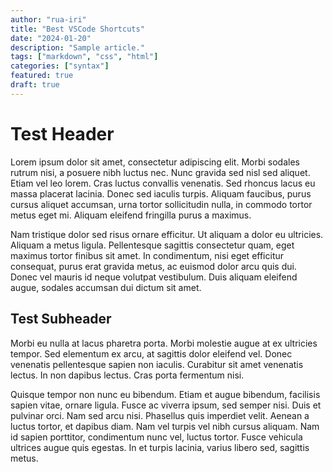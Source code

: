 ```yaml
---
author: "rua-iri"
title: "Best VSCode Shortcuts"
date: "2024-01-20"
description: "Sample article."
tags: ["markdown", "css", "html"]
categories: ["syntax"]
featured: true
draft: true
---
```



# Test Header

Lorem ipsum dolor sit amet, consectetur adipiscing elit. Morbi sodales rutrum nisi, a posuere nibh luctus nec. Nunc gravida sed nisl sed aliquet. Etiam vel leo lorem. Cras luctus convallis venenatis. Sed rhoncus lacus eu massa placerat lacinia. Donec sed iaculis turpis. Aliquam faucibus, purus cursus aliquet accumsan, urna tortor sollicitudin nulla, in commodo tortor metus eget mi. Aliquam eleifend fringilla purus a maximus.

Nam tristique dolor sed risus ornare efficitur. Ut aliquam a dolor eu ultricies. Aliquam a metus ligula. Pellentesque sagittis consectetur quam, eget maximus tortor finibus sit amet. In condimentum, nisi eget efficitur consequat, purus erat gravida metus, ac euismod dolor arcu quis dui. Donec vel mauris id neque volutpat vestibulum. Duis aliquam eleifend augue, sodales accumsan dui dictum sit amet.


## Test Subheader

Morbi eu nulla at lacus pharetra porta. Morbi molestie augue at ex ultricies tempor. Sed elementum ex arcu, at sagittis dolor eleifend vel. Donec venenatis pellentesque sapien non iaculis. Curabitur sit amet venenatis lectus. In non dapibus lectus. Cras porta fermentum nisi.

Quisque tempor non nunc eu bibendum. Etiam et augue bibendum, facilisis sapien vitae, ornare ligula. Fusce ac viverra ipsum, sed semper nisi. Duis et pulvinar orci. Nam sed arcu nisi. Phasellus quis imperdiet velit. Aenean a luctus tortor, et dapibus diam. Nam vel turpis vel nibh cursus aliquam. Nam id sapien porttitor, condimentum nunc vel, luctus tortor. Fusce vehicula ultrices augue quis egestas. In et turpis lacinia, varius libero sed, sagittis metus. 
